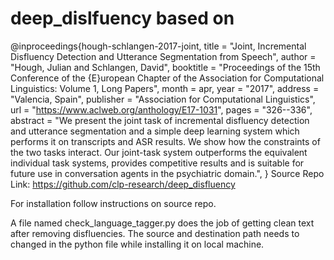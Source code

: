 # deep_dislfuency based on
@inproceedings{hough-schlangen-2017-joint,
    title = "Joint, Incremental Disfluency Detection and Utterance Segmentation from Speech",
    author = "Hough, Julian  and
      Schlangen, David",
    booktitle = "Proceedings of the 15th Conference of the {E}uropean Chapter of the Association for Computational Linguistics: Volume 1, Long Papers",
    month = apr,
    year = "2017",
    address = "Valencia, Spain",
    publisher = "Association for Computational Linguistics",
    url = "https://www.aclweb.org/anthology/E17-1031",
    pages = "326--336",
    abstract = "We present the joint task of incremental disfluency detection and utterance segmentation and a simple deep learning system which performs it on transcripts and ASR results. We show how the constraints of the two tasks interact. Our joint-task system outperforms the equivalent individual task systems, provides competitive results and is suitable for future use in conversation agents in the psychiatric domain.",
}
Source Repo Link: https://github.com/clp-research/deep_disfluency

For installation follow instructions on source repo.

A file named check_language_tagger.py does the job of getting clean text after removing disfluencies. The source and destination path needs to changed in the python file while installing it on local machine.
